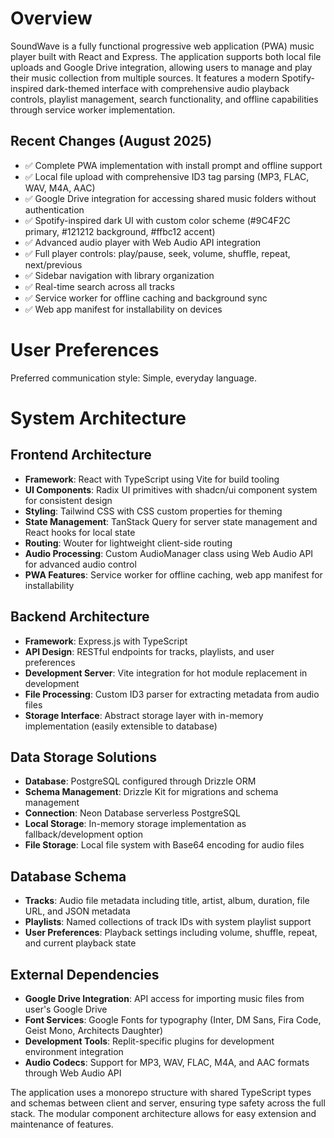 # Overview

SoundWave is a fully functional progressive web application (PWA) music player built with React and Express. The application supports both local file uploads and Google Drive integration, allowing users to manage and play their music collection from multiple sources. It features a modern Spotify-inspired dark-themed interface with comprehensive audio playback controls, playlist management, search functionality, and offline capabilities through service worker implementation.

## Recent Changes (August 2025)
- ✅ Complete PWA implementation with install prompt and offline support
- ✅ Local file upload with comprehensive ID3 tag parsing (MP3, FLAC, WAV, M4A, AAC)
- ✅ Google Drive integration for accessing shared music folders without authentication
- ✅ Spotify-inspired dark UI with custom color scheme (#9C4F2C primary, #121212 background, #ffbc12 accent)
- ✅ Advanced audio player with Web Audio API integration
- ✅ Full player controls: play/pause, seek, volume, shuffle, repeat, next/previous
- ✅ Sidebar navigation with library organization
- ✅ Real-time search across all tracks
- ✅ Service worker for offline caching and background sync
- ✅ Web app manifest for installability on devices

# User Preferences

Preferred communication style: Simple, everyday language.

# System Architecture

## Frontend Architecture
- **Framework**: React with TypeScript using Vite for build tooling
- **UI Components**: Radix UI primitives with shadcn/ui component system for consistent design
- **Styling**: Tailwind CSS with CSS custom properties for theming
- **State Management**: TanStack Query for server state management and React hooks for local state
- **Routing**: Wouter for lightweight client-side routing
- **Audio Processing**: Custom AudioManager class using Web Audio API for advanced audio control
- **PWA Features**: Service worker for offline caching, web app manifest for installability

## Backend Architecture
- **Framework**: Express.js with TypeScript
- **API Design**: RESTful endpoints for tracks, playlists, and user preferences
- **Development Server**: Vite integration for hot module replacement in development
- **File Processing**: Custom ID3 parser for extracting metadata from audio files
- **Storage Interface**: Abstract storage layer with in-memory implementation (easily extensible to database)

## Data Storage Solutions
- **Database**: PostgreSQL configured through Drizzle ORM
- **Schema Management**: Drizzle Kit for migrations and schema management
- **Connection**: Neon Database serverless PostgreSQL
- **Local Storage**: In-memory storage implementation as fallback/development option
- **File Storage**: Local file system with Base64 encoding for audio files

## Database Schema
- **Tracks**: Audio file metadata including title, artist, album, duration, file URL, and JSON metadata
- **Playlists**: Named collections of track IDs with system playlist support
- **User Preferences**: Playback settings including volume, shuffle, repeat, and current playback state

## External Dependencies
- **Google Drive Integration**: API access for importing music files from user's Google Drive
- **Font Services**: Google Fonts for typography (Inter, DM Sans, Fira Code, Geist Mono, Architects Daughter)
- **Development Tools**: Replit-specific plugins for development environment integration
- **Audio Codecs**: Support for MP3, WAV, FLAC, M4A, and AAC formats through Web Audio API

The application uses a monorepo structure with shared TypeScript types and schemas between client and server, ensuring type safety across the full stack. The modular component architecture allows for easy extension and maintenance of features.